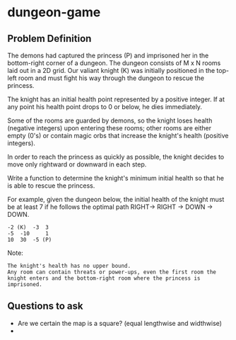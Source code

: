 # dungeon-game

## Problem Definition
The demons had captured the princess (P) and imprisoned her in the bottom-right corner of a dungeon. The dungeon consists of M x N rooms laid out in a 2D grid. Our valiant knight (K) was initially positioned in the top-left room and must fight his way through the dungeon to rescue the princess.

The knight has an initial health point represented by a positive integer. If at any point his health point drops to 0 or below, he dies immediately.

Some of the rooms are guarded by demons, so the knight loses health (negative integers) upon entering these rooms; other rooms are either empty (0's) or contain magic orbs that increase the knight's health (positive integers).

In order to reach the princess as quickly as possible, the knight decides to move only rightward or downward in each step.



Write a function to determine the knight's minimum initial health so that he is able to rescue the princess.

For example, given the dungeon below, the initial health of the knight must be at least 7 if he follows the optimal path RIGHT-> RIGHT -> DOWN -> DOWN.
```
-2 (K) 	-3 	3
-5 	-10 	1
10 	30 	-5 (P)
```



Note:

    The knight's health has no upper bound.
    Any room can contain threats or power-ups, even the first room the knight enters and the bottom-right room where the princess is imprisoned.

## Questions to ask
- Are we certain the map is a square? (equal lengthwise and widthwise)
- 
